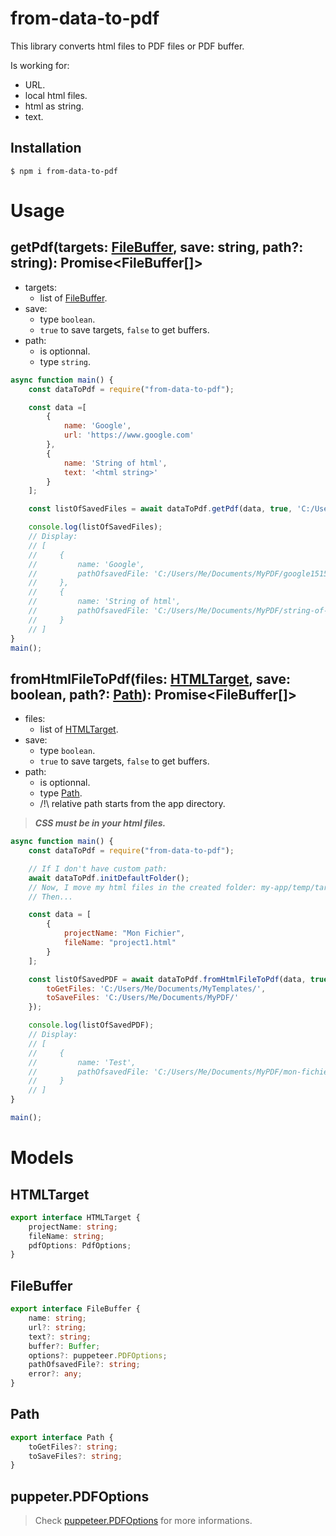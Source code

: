 # from-data-to-pdf
This library converts html files to PDF files or PDF buffer.

Is working for:
-   URL.
-   local html files.
-   html as string.
-   text.

## Installation
```$ npm i from-data-to-pdf```

# Usage

## getPdf(targets: [FileBuffer](#FileBuffer), save: string, path?: string): Promise<FileBuffer[]>
-   targets:
    * list of [FileBuffer](#FileBuffer).
-   save:
    * type `boolean`.
    * `true` to save targets, `false` to get buffers.
-   path:
    * is optionnal.
    * type `string`.

```js
async function main() {
    const dataToPdf = require("from-data-to-pdf");

    const data =[
        {
            name: 'Google',
            url: 'https://www.google.com'
        },
        {
            name: 'String of html',
            text: '<html string>'
        }
    ];

    const listOfSavedFiles = await dataToPdf.getPdf(data, true, 'C:/Users/Me/Documents/MyPDF/');

    console.log(listOfSavedFiles);
    // Display:
    // [
    //     {
    //         name: 'Google',
    //         pathOfsavedFile: 'C:/Users/Me/Documents/MyPDF/google15156514.pdf'
    //     },
    //     {
    //         name: 'String of html',
    //         pathOfsavedFile: 'C:/Users/Me/Documents/MyPDF/string-of-html15156515.pdf'
    //     }
    // ]
}
main();
```

## fromHtmlFileToPdf(files: [HTMLTarget](#HTMLTarget), save: boolean, path?: [Path](#Path)): Promise<FileBuffer[]>
-   files:
    * list of [HTMLTarget](#HTMLTarget).
-   save:
    * type `boolean`.
    * `true` to save targets, `false` to get buffers.
-   path: 
    * is optionnal.
    * type [Path](#Path).
    * /!\ relative path starts from the app directory.

> ***CSS must be in your html files.***

```js
async function main() {
    const dataToPdf = require("from-data-to-pdf");

    // If I don't have custom path:
    await dataToPdf.initDefaultFolder();
    // Now, I move my html files in the created folder: my-app/temp/target/project1.html
    // Then...

    const data = [
        {
            projectName: "Mon Fichier",
            fileName: "project1.html"
        }
    ];

    const listOfSavedPDF = await dataToPdf.fromHtmlFileToPdf(data, true, {
        toGetFiles: 'C:/Users/Me/Documents/MyTemplates/',
        toSaveFiles: 'C:/Users/Me/Documents/MyPDF/'
    });

    console.log(listOfSavedPDF);
    // Display:
    // [
    //     {
    //         name: 'Test',
    //         pathOfsavedFile: 'C:/Users/Me/Documents/MyPDF/mon-fichier1561654165.pdf'
    //     }
    // ]
}

main();
```

# Models

## HTMLTarget
```ts
export interface HTMLTarget {
    projectName: string;
    fileName: string;
    pdfOptions: PdfOptions;
}
``` 

## FileBuffer
```ts
export interface FileBuffer {
    name: string;
    url?: string;
    text?: string;
    buffer?: Buffer;
    options?: puppeteer.PDFOptions;
    pathOfsavedFile?: string;
    error?: any;
}
``` 

## Path
```ts
export interface Path {
    toGetFiles?: string;
    toSaveFiles?: string;
}
```

## puppeter.PDFOptions

> Check [puppeteer.PDFOptions](https://pptr.dev/#?product=Puppeteer&version=v8.0.0&show=api-pagepdfoptions) for more informations.
